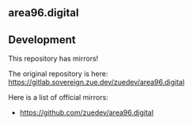 ## area96.digital

## Development

This repository has mirrors!

The original repository is here: https://gitlab.sovereign.zue.dev/zuedev/area96.digital

Here is a list of official mirrors:

- https://github.com/zuedev/area96.digital
